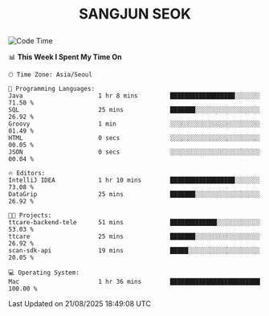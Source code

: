 <h1>
 <p align="center">
   SANGJUN SEOK
 </p>
</h1>

<!--START_SECTION:waka-->
![Code Time](http://img.shields.io/badge/Code%20Time-4%2C568%20hrs%2031%20mins-blue)

📊 **This Week I Spent My Time On** 

```text
🕑︎ Time Zone: Asia/Seoul

💬 Programming Languages: 
Java                     1 hr 8 mins         ██████████████████░░░░░░░   71.50 % 
SQL                      25 mins             ███████░░░░░░░░░░░░░░░░░░   26.92 % 
Groovy                   1 min               ░░░░░░░░░░░░░░░░░░░░░░░░░   01.49 % 
HTML                     0 secs              ░░░░░░░░░░░░░░░░░░░░░░░░░   00.05 % 
JSON                     0 secs              ░░░░░░░░░░░░░░░░░░░░░░░░░   00.04 % 

🔥 Editors: 
IntelliJ IDEA            1 hr 10 mins        ██████████████████░░░░░░░   73.08 % 
DataGrip                 25 mins             ███████░░░░░░░░░░░░░░░░░░   26.92 % 

🐱‍💻 Projects: 
ttcare-backend-tele      51 mins             █████████████░░░░░░░░░░░░   53.03 % 
ttcare                   25 mins             ███████░░░░░░░░░░░░░░░░░░   26.92 % 
scan-sdk-api             19 mins             █████░░░░░░░░░░░░░░░░░░░░   20.05 % 

💻 Operating System: 
Mac                      1 hr 36 mins        █████████████████████████   100.00 % 
```


 Last Updated on 21/08/2025 18:49:08 UTC
<!--END_SECTION:waka-->
